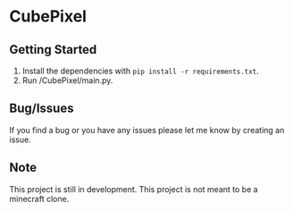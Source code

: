 # CubePixel

## Getting Started 
1) Install the dependencies with `pip install -r requirements.txt`.
2) Run /CubePixel/main.py.

## Bug/Issues
If you find a bug or you have any issues please let me know by creating an issue.

## Note
This project is still in development.
This project is not meant to be a minecraft clone.
